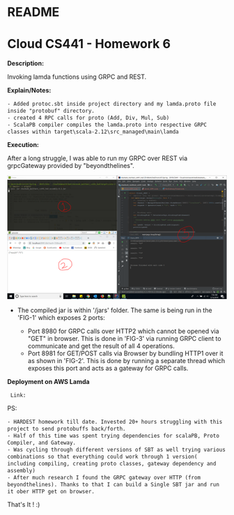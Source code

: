 # README #

# Cloud CS441 - Homework 6 #


**Description:**  

  Invoking lamda functions using GRPC and REST.
  
**Explain/Notes:**

    - Added protoc.sbt inside project directory and my lamda.proto file inside "protobuf" directory.
    - created 4 RPC calls for proto (Add, Div, Mul, Sub)
    - ScalaPB compiler compiles the lamda.proto into respective GRPC classes within target\scala-2.12\src_managed\main\lamda
    
    
**Execution:**  
  
   After a long struggle, I was able to run my GRPC over REST via grpcGateway provided by "beyondthelines". 
 
   ![Snapshot for GRPC Call](jars/GRPC_OVER_REST.PNG)
  
  
   - The compiled jar is within '/jars' folder. The same is being run in the 'FIG-1' which exposes 2 ports:
   
        - Port 8980 for GRPC calls over HTTP2 which cannot be opened via "GET" in browser. This is done in 'FIG-3' via running GRPC client to communicate and get the result of all 4 operations.
        - Port 8981 for GET/POST calls via Browser by bundling HTTP1 over it as shown in 'FIG-2'. This is done by running a separate thread which exposes this port and acts as a gateway for GRPC calls.  

 
 **Deployment on AWS Lamda**
     
     Link:
 
 

 PS: 
    
    - HARDEST homework till date. Invested 20+ hours struggling with this project to send protobuffs back/forth.    
    - Half of this time was spent trying dependencies for scalaPB, Proto Compiler, and Gateway.     
    - Was cycling through different versions of SBT as well trying various combinations so that everything could work through 1 version( including compiling, creating proto classes, gateway dependency and assembly)   
    - After much research I found the GRPC gateway over HTTP (from beyondthelines). Thanks to that I can build a Single SBT jar and run it ober HTTP get on browser.
    
 
That's It ! :) 